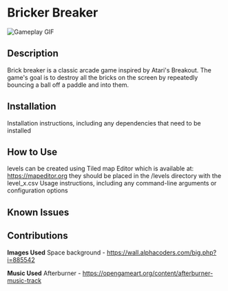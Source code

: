 # Bricker Breaker

![Gameplay GIF](assets/screenshots/brick_breaker.gif)

## Description
Brick breaker is a classic arcade game inspired by Atari's Breakout. The game's goal is to destroy all the bricks on the screen by repeatedly bouncing a ball off a paddle and into them.

## Installation
Installation instructions, including any dependencies that need to be installed

## How to Use
levels can be created using Tiled map Editor which is available at: https://mapeditor.org
they should be placed in the /levels directory with the level\_x.csv
Usage instructions, including any command-line arguments or configuration options

## Known Issues

## Contributions
**Images Used**
    Space background - https://wall.alphacoders.com/big.php?i=885542

**Music Used**
    Afterburner - https://opengameart.org/content/afterburner-music-track



